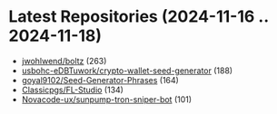 # Latest Repositories (2024-11-16 .. 2024-11-18)

- [jwohlwend/boltz](https://github.com/jwohlwend/boltz) (263)
- [usbohc-eDBTuwork/crypto-wallet-seed-generator](https://github.com/usbohc-eDBTuwork/crypto-wallet-seed-generator) (188)
- [goyal9102/Seed-Generator-Phrases](https://github.com/goyal9102/Seed-Generator-Phrases) (164)
- [Classicpgs/FL-Studio](https://github.com/Classicpgs/FL-Studio) (134)
- [Novacode-ux/sunpump-tron-sniper-bot](https://github.com/Novacode-ux/sunpump-tron-sniper-bot) (101)
